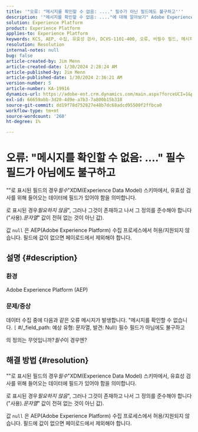 ```yaml
---
title: '"오류: "메시지를 확인할 수 없음: ...." 필수가 아닌 필드에도 불구하고'''
description: '"메시지를 확인할 수 없음: ...."에 대해 알아보기" Adobe Experience Platform의 비필수 필드 오류에도 불구하고'''
solution: Experience Platform
product: Experience Platform
applies-to: Experience Platform
keywords: KCS, AEP, 수집, 유효성 검사, DCVS-1101-400, 오류, 비필수 필드, 메시지의 유효성을 검사할 수 없음, FAQ, Adobe Experience Platform
resolution: Resolution
internal-notes: null
bug: false
article-created-by: Jim Menn
article-created-date: 1/30/2024 2:28:24 AM
article-published-by: Jim Menn
article-published-date: 1/30/2024 2:36:21 AM
version-number: 5
article-number: KA-19916
dynamics-url: https://adobe-ent.crm.dynamics.com/main.aspx?forceUCI=1&pagetype=entityrecord&etn=knowledgearticle&id=c08bfe39-17bf-ee11-9079-6045bd006268
exl-id: 66659abb-3d20-4d9e-a7b3-7a800b15b318
source-git-commit: dd19f78d752827e48b7dc68adcd95500f2ffbca0
workflow-type: tm+mt
source-wordcount: '260'
ht-degree: 1%

---
```


# 오류: &quot;메시지를 확인할 수 없음: ....&quot; 필수 필드가 아님에도 불구하고


&quot;&quot;로 표시된 필드의 경우&#x200B;*필수*&quot;XDM(Experience Data Model) 스키마에서, 유효성 검사를 위해 들어오는 데이터에 필드가 있어야 함을 의미합니다.

로 표시된 경우&#x200B;*필요하지 않음*&quot;, 그러나 그것이 존재하고 나서 그 정의를 준수해야 합니다(&quot;사용).*문자열*&quot;<b> </b>값이 전혀 없는 것이 아닌 값).

값 `null` 은 AEP(Adobe Experience Platform) 수집 프로세스에서 허용/지원되지 않습니다. 필드에 값이 없으면 페이로드에서 제외해야 합니다.

## 설명 {#description}


### <b>환경</b>

Adobe Experience Platform (AEP)



### <b>문제/증상</b>

데이터 수집 중에 다음과 같은 오류 메시지가 발생합니다. &quot;메시지를 확인할 수 없습니다. `[` #/_field_path: 예상 유형: 문자열, 발견: Null`]` 필수 필드가 아님에도 불구하고

의 정의는 무엇입니까?*필수*&#x200B;이 경우엔?


## 해결 방법 {#resolution}


&quot;&quot;로 표시된 필드의 경우&#x200B;*필수*&quot;XDM(Experience Data Model) 스키마에서, 유효성 검사를 위해 들어오는 데이터에 필드가 있어야 함을 의미합니다.

로 표시된 경우&#x200B;*필요하지 않음*&quot;, 그러나 그것이 존재하고 나서 그 정의를 준수해야 합니다(&quot;사용).*문자열*&quot;<b> </b>값이 전혀 없는 것이 아닌 값).

값 `null` 은 AEP(Adobe Experience Platform) 수집 프로세스에서 허용/지원되지 않습니다. 필드에 값이 없으면 페이로드에서 제외해야 합니다.
